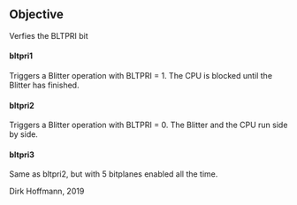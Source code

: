 ## Objective

Verfies the BLTPRI bit

#### bltpri1

Triggers a Blitter operation with BLTPRI = 1. The CPU is blocked until the Blitter has finished.

#### bltpri2

Triggers a Blitter operation with BLTPRI = 0. The Blitter and the CPU run side by side.

#### bltpri3

Same as bltpri2, but with 5 bitplanes enabled all the time.

Dirk Hoffmann, 2019